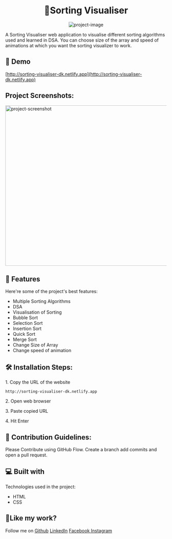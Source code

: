 <h1 align="center" id="title">🔗Sorting Visualiser</h1>

<p align="center"><img src="https://socialify.git.ci/diwanshu2004/Sorting-Visualiser/image?language=1&amp;owner=1&amp;name=1&amp;stargazers=1&amp;theme=Light" alt="project-image"></p>

<p id="description">A Sorting Visualiser web application to visualise different sorting algorithms used and learned in DSA. You can choose size of the array and speed of animations at which you want the sorting visualizer to work.</p>

<h2>🚀 Demo</h2>

[http://sorting-visualiser-dk.netlify.app](http://sorting-visualiser-dk.netlify.app)

<h2>Project Screenshots:</h2>

<img src="https://i.ibb.co/ZWkVnvf/Screenshot-2024-05-29-at-5-53-40-PM.png" alt="project-screenshot" width="900" height="500/">


  
  
<h2>🧐 Features</h2>

Here're some of the project's best features:

*   Multiple Sorting Algorithms
*   DSA
*   Visualisation of Sorting
*   Bubble Sort
*   Selection Sort
*   Insertion Sort
*   Quick Sort
*   Merge Sort
*   Change Size of Array
*   Change speed of animation

<h2>🛠️ Installation Steps:</h2>

<p>1. Copy the URL of the website</p>

```
http://sorting-visualiser-dk.netlify.app
```

<p>2. Open web browser</p>

<p>3. Paste copied URL</p>

<p>4. Hit Enter</p>

<h2>🍰 Contribution Guidelines:</h2>

Please Contribute using GitHub Flow. Create a branch add commits and open a pull request.

  
  
<h2>💻 Built with</h2>

Technologies used in the project:

*   HTML
*   CSS



<h2>💖Like my work?</h2>

Follow me on <a href="https://github.com/diwanshu2004">Github</a> <a href="https://www.linkedin.com/in/diwanshukumar2004/">LinkedIn</a> <a href="https://www.facebook.com/diwanshu.kumar.04/">Facebook</a><a href="https://www.instagram.com/diwanshu_hr/"> Instagram</a>
